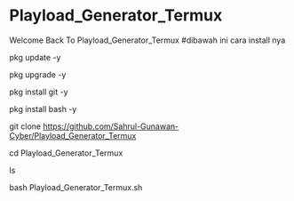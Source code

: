 # Playload_Generator_Termux
Welcome Back To Playload_Generator_Termux
#dibawah ini cara install nya

pkg update -y

pkg upgrade -y

pkg install git -y

pkg install bash -y

git clone https://github.com/Sahrul-Gunawan-Cyber/Playload_Generator_Termux

cd Playload_Generator_Termux

ls

bash Playload_Generator_Termux.sh
